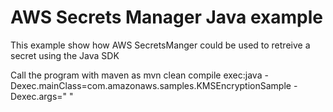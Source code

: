 # AWS Secrets Manager Java example

This example show how AWS SecretsManger could be used to retreive a secret using the Java SDK

Call the program with maven as mvn clean compile exec:java -Dexec.mainClass=com.amazonaws.samples.KMSEncryptionSample -Dexec.args="<SecretId> <Region>"
